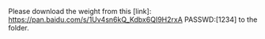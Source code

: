 Please download the weight from this [link]: https://pan.baidu.com/s/1Uv4sn6kQ_Kdbx6QI9H2rxA PASSWD:[1234] to the folder.

